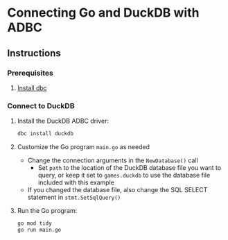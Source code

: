 <!--
Copyright 2025 Columnar Technologies Inc.

Licensed under the Apache License, Version 2.0 (the "License");
you may not use this file except in compliance with the License.
You may obtain a copy of the License at

    http://www.apache.org/licenses/LICENSE-2.0

Unless required by applicable law or agreed to in writing, software
distributed under the License is distributed on an "AS IS" BASIS,
WITHOUT WARRANTIES OR CONDITIONS OF ANY KIND, either express or implied.
See the License for the specific language governing permissions and
limitations under the License.
-->

# Connecting Go and DuckDB with ADBC

## Instructions

### Prerequisites

1. [Install dbc](https://docs.columnar.tech/dbc/getting_started/installation/)

### Connect to DuckDB

1. Install the DuckDB ADBC driver:

   ```sh
   dbc install duckdb
   ```

1. Customize the Go program `main.go` as needed
   - Change the connection arguments in the `NewDatabase()` call
     - Set `path` to the location of the DuckDB database file you want to query, or keep it set to `games.duckdb` to use the database file included with this example
   - If you changed the database file, also change the SQL SELECT statement in `stmt.SetSqlQuery()`

1. Run the Go program:

   ```sh
   go mod tidy
   go run main.go
   ```
